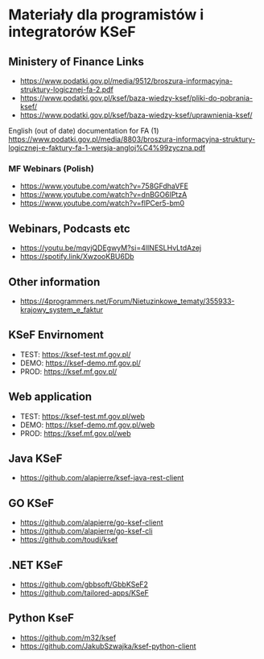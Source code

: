 # Materiały dla programistów i integratorów KSeF

## Ministery of Finance Links

- https://www.podatki.gov.pl/media/9512/broszura-informacyjna-struktury-logicznej-fa-2.pdf
- https://www.podatki.gov.pl/ksef/baza-wiedzy-ksef/pliki-do-pobrania-ksef/
- https://www.podatki.gov.pl/ksef/baza-wiedzy-ksef/uprawnienia-ksef/

English (out of date) documentation for FA (1) https://www.podatki.gov.pl/media/8803/broszura-informacyjna-struktury-logicznej-e-faktury-fa-1-wersja-angloj%C4%99zyczna.pdf

### MF Webinars (Polish)

- https://www.youtube.com/watch?v=758GFdhaVFE
- https://www.youtube.com/watch?v=dnBGO6IPtzA
- https://www.youtube.com/watch?v=flPCer5-bm0

## Webinars, Podcasts etc

- https://youtu.be/mqvjQDEgwyM?si=4lINESLHvLtdAzej
- https://spotify.link/XwzooKBU6Db

## Other information

- https://4programmers.net/Forum/Nietuzinkowe_tematy/355933-krajowy_system_e_faktur

## KSeF Envirnoment

- TEST: https://ksef-test.mf.gov.pl/
- DEMO: https://ksef-demo.mf.gov.pl/
- PROD: https://ksef.mf.gov.pl/

## Web application

- TEST: https://ksef-test.mf.gov.pl/web
- DEMO: https://ksef-demo.mf.gov.pl/web
- PROD: https://ksef.mf.gov.pl/web

## Java KSeF 

- https://github.com/alapierre/ksef-java-rest-client

## GO KSeF

- https://github.com/alapierre/go-ksef-client
- https://github.com/alapierre/go-ksef-cli
- https://github.com/toudi/ksef

## .NET KSeF

- https://github.com/gbbsoft/GbbKSeF2
- https://github.com/tailored-apps/KSeF

## Python KseF

- https://github.com/m32/ksef
- https://github.com/JakubSzwajka/ksef-python-client
